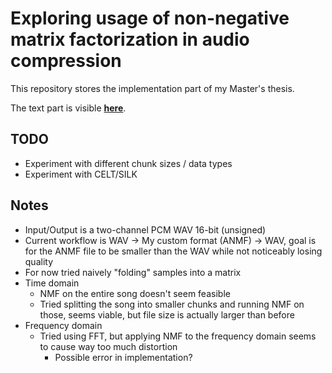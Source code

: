 # Exploring usage of non-negative matrix factorization in audio compression

This repository stores the implementation part of my Master's thesis.

The text part is visible [**here**](https://github.com/argoneuscze/thesis).

## TODO

* Experiment with different chunk sizes / data types
* Experiment with CELT/SILK

## Notes

* Input/Output is a two-channel PCM WAV 16-bit (unsigned)
* Current workflow is WAV -> My custom format (ANMF) -> WAV, goal is for the ANMF
  file to be smaller than the WAV while not noticeably losing quality
* For now tried naively "folding" samples into a matrix
* Time domain
  * NMF on the entire song doesn't seem feasible
  * Tried splitting the song into smaller chunks and running NMF on those, seems
    viable, but file size is actually larger than before
* Frequency domain
  * Tried using FFT, but applying NMF to the frequency domain seems to cause
    way too much distortion
    * Possible error in implementation?
